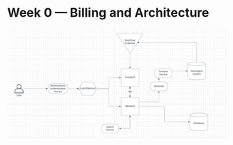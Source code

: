# Week 0 — Billing and Architecture

![Napkin text](https://github.com/tkstman/aws-bootcamp-cruddur-2023/blob/main/_docs/assets/Napkin_Diagram_Week_0.PNG)

